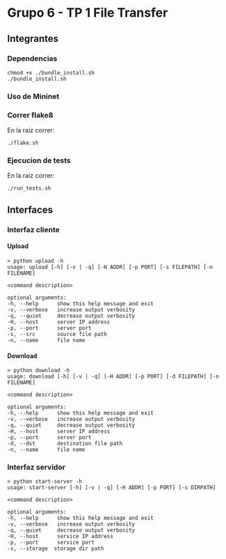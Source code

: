 # Grupo 6 - TP 1 File Transfer
## Integrantes

### Dependencias

    chmod +x ./bundle_install.sh
    ./bundle_install.sh

### Uso de Mininet

### Correr flake8
En la raiz correr:

    ./flake.sh
### Ejecucion de tests
En la raiz correr:

    ./run_tests.sh

## Interfaces

### Interfaz cliente
#### Upload

    > python upload -h
    usage: upload [-h] [-v | -q] [-H ADDR] [-p PORT] [-s FILEPATH] [-n FILENAME]

    <command description>

    optional arguments:
    -h, --help      show this help message and exit
    -v, --verbose   increase output verbosity
    -q, --quiet     decrease output verbosity
    -H, --host      server IP address
    -p, --port      server port
    -s, --src       source file path
    -n, --name      file name

#### Download

    > python download -h
    usage: download [-h] [-v | -q] [-H ADDR] [-p PORT] [-d FILEPATH] [-n FILENAME]

    <command description>

    optional arguments:
    -h, --help      show this help message and exit
    -v, --verbose   increase output verbosity
    -q, --quiet     decrease output verbosity
    -H, --host      server IP address
    -p, --port      server port
    -d, --dst       destination file path
    -n, --name      file name

### Interfaz servidor

    > python start-server -h
    usage: start-server [-h] [-v | -q] [-H ADDR] [-p PORT] [-s DIRPATH]

    <command description>

    optional arguments:
    -h, --help      show this help message and exit
    -v, --verbose   increase output verbosity
    -q, --quiet     decrease output verbosity
    -H, --host      service IP address
    -p, --port      service port
    -s, --storage  storage dir path